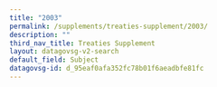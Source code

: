 ```yaml
---
title: "2003"
permalink: /supplements/treaties-supplement/2003/
description: ""
third_nav_title: Treaties Supplement
layout: datagovsg-v2-search
default_field: Subject
datagovsg-id: d_95eaf0afa352fc78b01f6aeadbfe81fc
---
```

